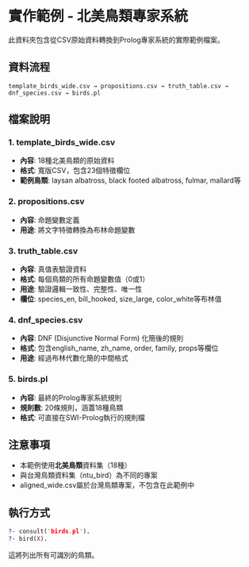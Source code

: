 # 實作範例 - 北美鳥類專家系統

此資料夾包含從CSV原始資料轉換到Prolog專家系統的實際範例檔案。

## 資料流程

```
template_birds_wide.csv → propositions.csv → truth_table.csv → dnf_species.csv → birds.pl
```

## 檔案說明

### 1. template_birds_wide.csv
- **內容**: 18種北美鳥類的原始資料
- **格式**: 寬版CSV，包含23個特徵欄位
- **範例鳥類**: laysan albatross, black footed albatross, fulmar, mallard等

### 2. propositions.csv  
- **內容**: 命題變數定義
- **用途**: 將文字特徵轉換為布林命題變數

### 3. truth_table.csv
- **內容**: 真值表驗證資料
- **格式**: 每個鳥類的所有命題變數值（0或1）
- **用途**: 驗證邏輯一致性、完整性、唯一性
- **欄位**: species_en, bill_hooked, size_large, color_white等布林值

### 4. dnf_species.csv
- **內容**: DNF (Disjunctive Normal Form) 化簡後的規則
- **格式**: 包含english_name, zh_name, order, family, props等欄位
- **用途**: 經過布林代數化簡的中間格式

### 5. birds.pl
- **內容**: 最終的Prolog專家系統規則
- **規則數**: 20條規則，涵蓋18種鳥類
- **格式**: 可直接在SWI-Prolog執行的規則檔

## 注意事項

- 本範例使用**北美鳥類**資料集（18種）
- 與台灣鳥類資料集（ntu_bird）為不同的專案
- aligned_wide.csv屬於台灣鳥類專案，不包含在此範例中

## 執行方式

```prolog
?- consult('birds.pl').
?- bird(X).
```

這將列出所有可識別的鳥類。